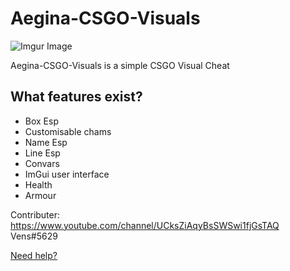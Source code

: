 # Aegina-CSGO-Visuals

![Imgur Image](https://i.imgur.com/qjdHYWq.png)

Aegina-CSGO-Visuals is a simple CSGO Visual Cheat

## What features exist?

* Box Esp
* Customisable chams
* Name Esp
* Line Esp
* Convars
* ImGui user interface
* Health
* Armour

Contributer: https://www.youtube.com/channel/UCksZiAqyBsSWSwi1fjGsTAQ Vens#5629

[Need help?](https://discord.gg/dExJ9Sck7n)
